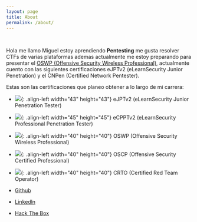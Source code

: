 ```yaml
---
layout: page
title: About
permalink: /about/
---
```


<br>

Hola me llamo Miguel estoy aprendiendo **Pentesting** me gusta resolver CTFs de varias plataformas ademas actualmente me estoy preparando para presentar el [OSWP (Offensive Security Wireless Professional)](https://help.offsec.com/hc/en-us/articles/360046904731-OSWP-Exam-Guide), actualmente cuento con las siguientes certificaciones eJPTv2 (eLearnSecurity Junior Penetration) y el CNPen (Certified Network Pentester).

Estas son las certificaciones que planeo obtener a lo largo de mi carrera:

- ![](https://checkout.ine.com/img/ejpt_badge_glass.acace681.png){: .align-left width="43" height="43"} eJPTv2 (eLearnSecurity Junior Penetration Tester)

- ![](https://elearnsecurity.com/wp-content/uploads/eCPPTv2.png){: .align-left width="45" height="45"} eCPPTv2 (eLearnSecurity Professional Penetration Tester)

- ![](https://images.credly.com/images/8e66b341-8fa9-43ff-a611-76b72a65b38f/image.png){: .align-left width="40" height="40"} OSWP (Offensive Security Wireless Professional)

- ![](https://images.credly.com/images/ec81134d-e80b-4eb5-ae07-0eb8e1a60fcd/image.png){: .align-left width="40" height="40"} OSCP (Offensive Security Certified Professional)

- ![](https://media.eu.badgr.com/uploads/badges/assertion-FAxWY8crRSCkor2uA68yYQ.png?versionId=u_eO2Qsm9tmURUx96Ujeyi1mWfxZ9B3t){: .align-left width="40" height="40"} CRTO (Certified Red Team Operator)

- [Github](https://github.com/MikeRega7)

- [Linkedln](https://www.linkedin.com/in/juan-miguel-regalado-nu%C3%B1o-a3b14b278)

- [Hack The Box](https://app.hackthebox.com/profile/910232)


